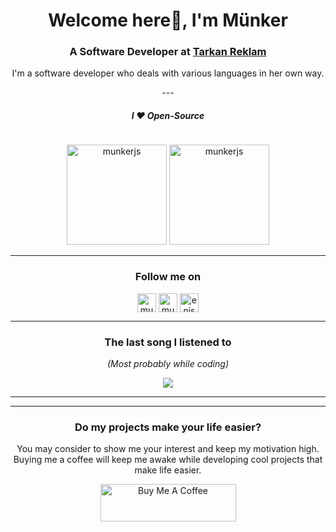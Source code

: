 <h1 align="center">Welcome here👋, I'm Münker</h1>
<h3 align="center">A Software Developer at <a href="https://tarkanreklam.com/">Tarkan Reklam</a></h3>
<p align="center"> I'm a software developer who deals with various languages in her own way.</p>

<p align="center">
---
</p>

<h5 align="center"> I ❤ Open-Source</h4>

<p align="center"> <img src="https://komarev.com/ghpvc/?username=munkerjs" alt="munkerjs" height="1" /> </p>

<p align="center">
<img src="https://github-readme-stats.vercel.app/api/top-langs/?username=munkerjs&layout=compact&theme=tokyonight&count_private=true" alt="munkerjs" height="160" />
<img src="https://github-readme-stats.vercel.app/api?username=munkerjs&show_icons=true&theme=tokyonight&count_private=true" alt="munkerjs" height="160" />
</p>

<p align="center">
</p>

<hr />

<h3 align="center"> Follow me on </h4>
           
<p align="center">
<a href="https://dev.to/munkerjs" target="blank"><img align="center" src="https://cdn.jsdelivr.net/npm/simple-icons@3.0.1/icons/dev-dot-to.svg" alt="munkerjs" height="30" width="30" /></a>
<a href="https://twitter.com/munkerjs" target="blank"><img align="center" src="https://cdn.jsdelivr.net/npm/simple-icons@3.0.1/icons/twitter.svg" alt="munkerjs" height="30" width="30" /></a>
<a href="https://instagram.com/munker.e" target="blank"><img align="center" src="https://cdn.jsdelivr.net/npm/simple-icons@3.0.1/icons/instagram.svg" alt="enisnecipoglu" height="30" width="30" /></a>
</p>

<hr />

<h3 align="center"> The last song I listened to </h4>
<p align="center"> <i> (Most probably while coding) </i>
<p align="center">
  <a href="https://spotify-github-profile.vercel.app/api/view?uid=munkererkadam&redirect=true">
    <img src="https://spotify-github-profile.vercel.app/api/view?uid=munkererkadam&cover_image=true&theme=default" />
  </a>
</p>
<hr />


---

<h3 align="center"> Do my projects make your life easier?</h3>
<p align="center">
You may consider to show me your interest and keep my motivation high. Buying me a coffee will keep me awake while developing cool projects that make life easier.
</p>
<p align="center">
<a href="https://www.buymeacoffee.com/munkerjs" target="_blank"><img src="https://cdn.buymeacoffee.com/buttons/v2/default-violet.png" alt="Buy Me A Coffee" style="height: 60px !important;width: 217px !important;" ></a>
</p>
